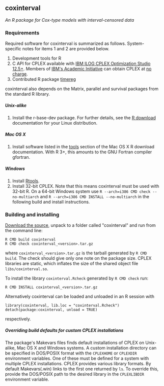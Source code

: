 ## coxinterval

*An R package for Cox-type models with interval-censored data*

### Requirements

Required software for coxinterval is summarized as follows. System-specific notes for items 1 and 2 are provided below.

1. Development tools for R
2. C API for CPLEX available with [IBM ILOG CPLEX Optimization Studio 12.5+](http://www-01.ibm.com/software/commerce/optimization/cplex-optimizer/). Members of [IBM's Academic Initiative](http://www-304.ibm.com/ibm/university/academic/pub/page/academic_initiative) can obtain CPLEX at [no charge](https://www.ibm.com/developerworks/community/blogs/jfp/entry/cplex_studio_in_ibm_academic_initiative?lang=en).
3. Contributed R package [timereg](http://cran.r-project.org/web/packages/timereg/index.html)

coxinterval also depends on the Matrix, parallel and survival packages from the standard R library.

##### Unix-alike

1. Install the r-base-dev package. For further details, see the [R download](http://cran.r-project.org/bin/linux/) documentation for your Linux distribution.

##### Mac OS X

1. Install software listed in the [tools](http://cran.r-project.org/bin/macosx/tools) section of the Mac OS X R download documentation. With R 3+, this amounts to the GNU Fortran compiler gfortran.

##### Windows

1. Install [Rtools](http://cran.r-project.org/bin/windows/Rtools/).
2. Install 32-bit CPLEX. Note that this means coxinterval must be used with 32-bit R. On a 64-bit Windows system use `R --arch=i386 CMD check --no-multiarch` and `R --arch=i386 CMD INSTALL --no-multiarch` in the following build and install instructions.

### Building and installing

[Download the source](https://github.com/aboruvka/coxinterval/releases), unpack to a folder called "coxinterval" and run from the command line:
```
R CMD build coxinterval
R CMD check coxinterval_<version>.tar.gz
```
where `coxinterval_<version>.tar.gz` is the tarball generated by `R CMD build`. The check should give only one note on the package size. CPLEX libraries are static, which inflates the size of the shared object file `libs/coxinterval.so`.

To install the library `coxinterval.Rcheck` generated by `R CMD check` run:
```
R CMD INSTALL coxinterval_<version>.tar.gz
```
Alternatively coxinterval can be loaded and unloaded in an R session with
```
library(coxinterval, lib.loc = "coxinterval.Rcheck")
detach(package:coxinterval, unload = TRUE)
```
respectively.

##### Overriding build defaults for custom CPLEX installations

The package's Makevars files finds default installations of CPLEX on Unix-alike, Mac OS X and Windows systems. A custom installation directory can be specified in DOS/POSIX format with the `CPLEXHOME` or `CPLEXDIR` environment variables. One of these must be defined for a system with multiple CPLEX installations. CPLEX provides various library formats. By default Makevars(.win) links to the first one returned by `ls`. To override this, provide the DOS/POSIX path to the desired library in the `CPLEXLIBDIR` environment variable.
